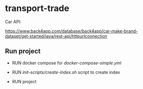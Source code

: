 # transport-trade

Car API:

https://www.back4app.com/database/back4app/car-make-brand-dataset/get-started/java/rest-api/httpurlconnection

## Run project

- RUN docker compose for *docker-compose-simple.yml*

- RUN *init-scripts/create-index.sh* script to create index

- RUN project